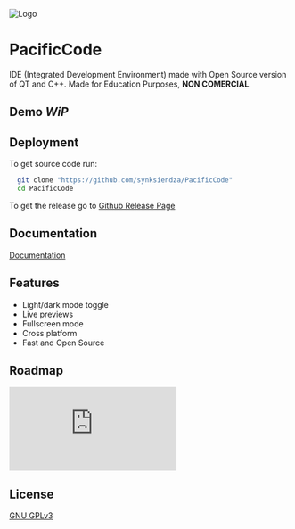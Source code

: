 
![Logo](https://i.imgur.com/Qd1OF7C.png)


# PacificCode

IDE (Integrated Development Environment) made with Open Source version of QT and C++. Made for Education Purposes, **NON COMERCIAL**



## Demo *WiP*

## Deployment

To get source code run:

```bash
  git clone "https://github.com/synksiendza/PacificCode"
  cd PacificCode
```

To get the release go to [Github Release Page](https://github.com/SynKsiendza/PacificCode/releases)

## Documentation

[Documentation](/docs/main.md)


## Features

- Light/dark mode toggle
- Live previews
- Fullscreen mode
- Cross platform
- Fast and Open Source


## Roadmap

![RoadMap](https://github.com/SynKsiendza/PacificCode/docs/roadmap.md)

## License

[GNU GPLv3](https://www.gnu.org/licenses/gpl-3.0.html)

